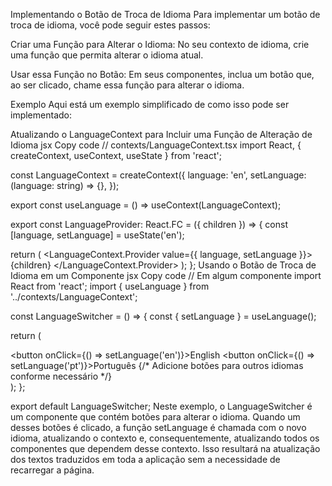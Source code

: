 Implementando o Botão de Troca de Idioma
Para implementar um botão de troca de idioma, você pode seguir estes passos:

Criar uma Função para Alterar o Idioma: No seu contexto de idioma, crie uma função que permita alterar o idioma atual.

Usar essa Função no Botão: Em seus componentes, inclua um botão que, ao ser clicado, chame essa função para alterar o idioma.

Exemplo
Aqui está um exemplo simplificado de como isso pode ser implementado:

Atualizando o LanguageContext para Incluir uma Função de Alteração de Idioma
jsx
Copy code
// contexts/LanguageContext.tsx
import React, { createContext, useContext, useState } from 'react';

const LanguageContext = createContext({
  language: 'en',
  setLanguage: (language: string) => {},
});

export const useLanguage = () => useContext(LanguageContext);

export const LanguageProvider: React.FC = ({ children }) => {
  const [language, setLanguage] = useState('en');

  return (
    <LanguageContext.Provider value={{ language, setLanguage }}>
      {children}
    </LanguageContext.Provider>
  );
};
Usando o Botão de Troca de Idioma em um Componente
jsx
Copy code
// Em algum componente
import React from 'react';
import { useLanguage } from '../contexts/LanguageContext';

const LanguageSwitcher = () => {
  const { setLanguage } = useLanguage();

  return (
    <div>
      <button onClick={() => setLanguage('en')}>English</button>
      <button onClick={() => setLanguage('pt')}>Português</button>
      {/* Adicione botões para outros idiomas conforme necessário */}
    </div>
  );
};

export default LanguageSwitcher;
Neste exemplo, o LanguageSwitcher é um componente que contém botões para alterar o idioma. Quando um desses botões é clicado, a função setLanguage é chamada com o novo idioma, atualizando o contexto e, consequentemente, atualizando todos os componentes que dependem desse contexto. Isso resultará na atualização dos textos traduzidos em toda a aplicação sem a necessidade de recarregar a página.